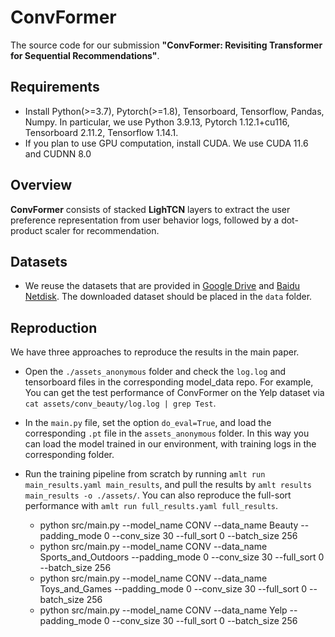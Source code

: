 # ConvFormer
The source code for our submission **"ConvFormer: Revisiting Transformer for Sequential Recommendations"**.


## Requirements
* Install Python(>=3.7), Pytorch(>=1.8), Tensorboard, Tensorflow, Pandas, Numpy. In particular, we use Python 3.9.13, Pytorch 1.12.1+cu116, Tensorboard 2.11.2, Tensorflow 1.14.1.
* If you plan to use GPU computation, install CUDA. We use CUDA 11.6 and CUDNN 8.0

## Overview
**ConvFormer** consists of stacked **LighTCN** layers to extract the user preference representation from user behavior logs, followed by a dot-product scaler for recommendation. 

## Datasets
- We reuse the datasets that are provided in [Google Drive](https://drive.google.com/drive/folders/1omfrWZiYwmj3eFpIpb-8O29wbt4SVGzP?usp=sharing)
 and [Baidu Netdisk](https://pan.baidu.com/s/1we2eJ_Vz9SM33PoRqPNijQ?pwd=kzq2). The downloaded dataset should be placed in the `data` folder.

## Reproduction

We have three approaches to reproduce the results in the main paper.
- Open the `./assets_anonymous` folder and check the `log.log` and tensorboard files in the corresponding model_data repo. For example, You can get the test performance of ConvFormer on the Yelp dataset via `cat assets/conv_beauty/log.log | grep Test`.
- In the `main.py` file, set the option `do_eval=True`, and load the corresponding `.pt` file in the `assets_anonymous` folder. In this way you can load the model trained in our environment, with training logs in the corresponding folder.
- Run the training pipeline from scratch by running `amlt run main_results.yaml main_results`, and pull the results by `amlt results main_results -o ./assets/`. You can also reproduce the full-sort performance with `amlt run full_results.yaml full_results`.

    - python src/main.py --model_name CONV --data_name Beauty --padding_mode 0 --conv_size 30 --full_sort 0 --batch_size 256 
    - python src/main.py --model_name CONV --data_name Sports_and_Outdoors --padding_mode 0 --conv_size 30 --full_sort 0 --batch_size 256 
    - python src/main.py --model_name CONV --data_name Toys_and_Games --padding_mode 0 --conv_size 30 --full_sort 0 --batch_size 256 
    - python src/main.py --model_name CONV --data_name Yelp --padding_mode 0 --conv_size 30 --full_sort 0 --batch_size 256 